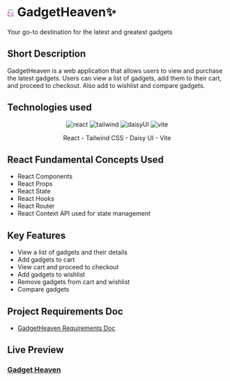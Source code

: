 
# <img src="src/assets/icons/gadget-heaven.png"/> GadgetHeaven✨

Your go-to destination for the latest and greatest gadgets

## Short Description

GadgetHeaven is a web application that allows users to view and purchase the latest gadgets. Users can view a list of gadgets, add them to their cart, and proceed to checkout. Also add to wishlist and compare gadgets.
## Technologies used

<p align="center">
  <img width="100" src="https://img.icons8.com/?size=100&id=123603&format=png&color=000000" alt="react"/>
  <img width="100" src="https://img.icons8.com/?size=100&id=4PiNHtUJVbLs&format=png&color=000000" alt="tailwind"/>
  <img width="100" src="https://avatars.githubusercontent.com/u/76870092?s=280&v=4" alt="daisyUI"/>
  <img width="100" src="https://img.icons8.com/?size=100&id=dJjTWMogzFzg&format=png&color=000000" alt="vite"/>
</p>

<div align="center">React - Tailwind CSS - Daisy UI - Vite</div>

## React Fundamental Concepts Used
- React Components
- React Props
- React State
- React Hooks
- React Router
- React Context API used for state management

## Key Features
- View a list of gadgets and their details
- Add gadgets to cart
- View cart and proceed to checkout
- Add gadgets to wishlist
- Remove gadgets from cart and wishlist
- Compare gadgets

## Project Requirements Doc
- [GadgetHeaven Requirements Doc](https://red-lauri-50.tiiny.site/)



## Live Preview 
### [Gadget Heaven](https://gadget-heaven-amirulkanak.netlify.app/)